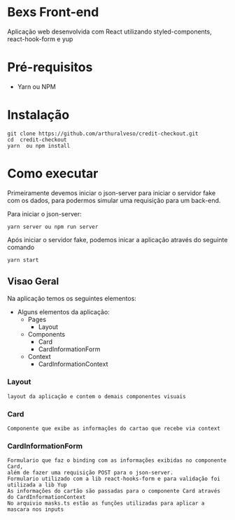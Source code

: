 # Bexs Front-end

 Aplicação web desenvolvida com React  utilizando styled-components, react-hook-form e yup


# Pré-requisitos

- Yarn ou NPM

# Instalação

```
git clone https://github.com/arthuralveso/credit-checkout.git
cd  credit-checkout
yarn  ou npm install
```

# Como executar

Primeiramente devemos iniciar o json-server para iniciar o servidor fake com os dados, para podermos simular uma requisição para um back-end.

Para iniciar o json-server:

```
yarn server ou npm run server

```

Após iniciar o servidor fake, podemos inicar a aplicação através do seguinte comando

```
yarn start
```

## Visao Geral

Na aplicação temos os seguintes elementos:

- Alguns elementos da aplicação:
    - Pages
        - Layout
    - Components
        - Card
        - CardInformationForm
    - Context
        - CardInformationContext
        
### Layout
        
    layout da aplicação e contem o demais componentes visuais
        
### Card
        
    Componente que exibe as informações do cartao que recebe via context
        
### CardInformationForm
        
    Formulario que faz o binding com as informações exibidas no componente Card,
    além de fazer uma requisição POST para o json-server.
    Formulario utilizado com a lib react-hooks-form e para validação foi utilizada a lib Yup
    As informações do cartão são passadas para o componente Card através do CardInformationContext
    No arquivio masks.ts estão as funções utilizadas para aplicar a mascara nos inputs


